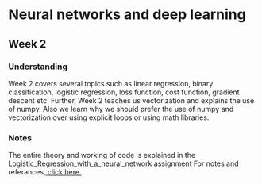 # Neural networks and deep learning

## Week 2

### Understanding
Week 2 covers several topics such as linear regression, binary classification, logistic regression, loss function, cost function, gradient descent etc.
Further, Week 2 teaches us vectorization and explains the use of numpy. Also we learn why we should prefer the use of numpy and vectorization over using explicit loops or using math libraries.

### Notes

The entire theory and working of code is explained in the Logistic_Regression_with_a_neural_network assignment
For notes and referances,<a href= "https://aman.ai/coursera-dl/neural-networks-and-deep-learning/"> click here </a>.

